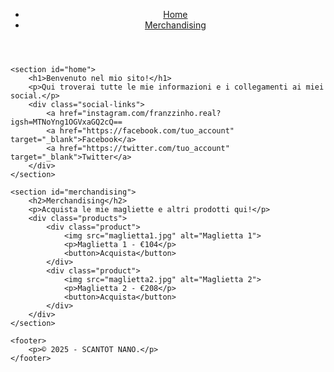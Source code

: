 <!DOCTYPE html>
<html lang="it">
<head>
    <meta charset="UTF-8">
    <meta name="viewport" content="width=device-width, initial-scale=1.0">
    <title>Il Tuo Sito</title>
    <link rel="stylesheet" href="styles.css">
</head>
<body>
    <header>
        <nav>
            <ul>
                <li><a href="#home">Home</a></li>
                <li><a href="#merchandising">Merchandising</a></li>
            </ul>
        </nav>
    </header>

    <section id="home">
        <h1>Benvenuto nel mio sito!</h1>
        <p>Qui troverai tutte le mie informazioni e i collegamenti ai miei social.</p>
        <div class="social-links">
            <a href="instagram.com/franzzinho.real?igsh=MTNoYng1OGVxaGQ2cQ==
            <a href="https://facebook.com/tuo_account" target="_blank">Facebook</a>
            <a href="https://twitter.com/tuo_account" target="_blank">Twitter</a>
        </div>
    </section>

    <section id="merchandising">
        <h2>Merchandising</h2>
        <p>Acquista le mie magliette e altri prodotti qui!</p>
        <div class="products">
            <div class="product">
                <img src="maglietta1.jpg" alt="Maglietta 1">
                <p>Maglietta 1 - €104</p>
                <button>Acquista</button>
            </div>
            <div class="product">
                <img src="maglietta2.jpg" alt="Maglietta 2">
                <p>Maglietta 2 - €208</p>
                <button>Acquista</button>
            </div>
        </div>
    </section>

    <footer>
        <p>© 2025 - SCANTOT NANO.</p>
    </footer>
</body>
</html>
